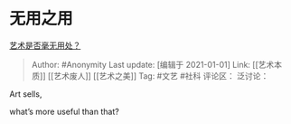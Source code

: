 # 无用之用
[艺术是否毫无用处？](https://www.zhihu.com/question/386767740/answer/1280145938)

> Author: #Anonymity
> Last update: [编辑于 2021-01-01]
> Link: [[艺术本质]] [[艺术废人]] [[艺术之美]]
> Tag: #文艺 #社科
> 评论区：
> 泛讨论：

Art sells,

what’s more useful than that?

